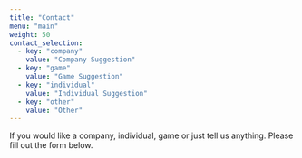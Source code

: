 ```yaml
---
title: "Contact"
menu: "main"
weight: 50
contact_selection:
  - key: "company"
    value: "Company Suggestion"
  - key: "game"
    value: "Game Suggestion"
  - key: "individual"
    value: "Individual Suggestion"
  - key: "other"
    value: "Other"
---
```

If you would like a company, individual, game or just tell us anything. Please fill out the form below.